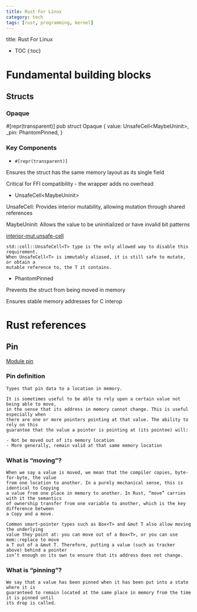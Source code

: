 ```yaml
---
title: Rust For Linux
category: tech
tags: [rust, programming, kernel]
---
```


title: Rust For Linux

* TOC
{:toc}


# Fundamental building blocks

## Structs

### Opaque<T>

#[repr(transparent)]
pub struct Opaque<T> {
    value: UnsafeCell<MaybeUninit<T>>,
    _pin: PhantomPinned,
}

### Key Components

- `#[repr(transparent)]`

Ensures the struct has the same memory layout as its single field

Critical for FFI compatibility - the wrapper adds no overhead

- UnsafeCell<MaybeUninit<T>>

UnsafeCell: Provides interior mutability, allowing mutation through shared references

MaybeUninit<T>: Allows the value to be uninitialized or have invalid bit patterns

[interior-mut.unsafe-cell](https://doc.rust-lang.org/reference/interior-mutability.html)

```
std::cell::UnsafeCell<T> type is the only allowed way to disable this requirement.
When UnsafeCell<T> is immutably aliased, it is still safe to mutate, or obtain a
mutable reference to, the T it contains.
```

- PhantomPinned

Prevents the struct from being moved in memory

Ensures stable memory addresses for C interop


# Rust references

## Pin

[Module pin](https://doc.rust-lang.org/std/pin/)

### Pin definition

```
Types that pin data to a location in memory.

It is sometimes useful to be able to rely upon a certain value not being able to move,
in the sense that its address in memory cannot change. This is useful especially when
there are one or more pointers pointing at that value. The ability to rely on this
guarantee that the value a pointer is pointing at (its pointee) will:

- Not be moved out of its memory location
- More generally, remain valid at that same memory location
```

### What is “moving”?

```
When we say a value is moved, we mean that the compiler copies, byte-for-byte, the value
from one location to another. In a purely mechanical sense, this is identical to Copying
a value from one place in memory to another. In Rust, “move” carries with it the semantics
of ownership transfer from one variable to another, which is the key difference between
a Copy and a move.
```

```
Common smart-pointer types such as Box<T> and &mut T also allow moving the underlying
value they point at: you can move out of a Box<T>, or you can use mem::replace to move
a T out of a &mut T. Therefore, putting a value (such as tracker above) behind a pointer
isn’t enough on its own to ensure that its address does not change.
```

### What is “pinning”?

```
We say that a value has been pinned when it has been put into a state where it is
guaranteed to remain located at the same place in memory from the time it is pinned until
its drop is called.
```

